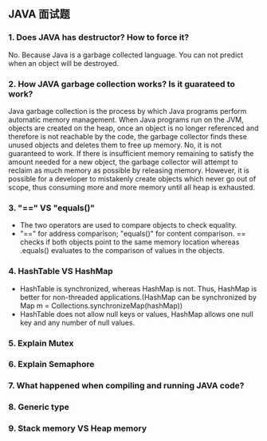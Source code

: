 ## JAVA 面试题

### 1. Does JAVA has destructor? How to force it?
No. Because Java is a garbage collected language. You can not predict when an object will be destroyed. 

### 2. How JAVA garbage collection works? Is it guarateed to work?
Java garbage collection is the process by which Java programs perform automatic memory management. When Java programs run on the JVM, objects are created on the heap, once an object is no longer referenced and therefore is not reachable by the code, the garbage collector finds these unused objects and deletes them to free up memory.
No, it is not guaranteed to work. If there is insufficient memory remaining to satisfy the amount needed for a new object, the garbage collector will attempt to reclaim as much memory as possible by releasing memory. However, it is possible for a developer to mistakenly create objects which never go out of scope, thus consuming more and more memory until all heap is exhausted.

### 3. "==" VS "equals()"
- The two operators are used to compare objects to check equality.
- "==" for address comparison; "equals()" for content comparison. == checks if both objects point to the same memory location whereas .equals() evaluates to the comparison of values in the objects.

### 4. HashTable VS HashMap
- HashTable is synchronized, whereas HashMap is not. Thus, HashMap is better for non-threaded applications.(HashMap can be synchronized by Map m = Collections.synchronizeMap(hashMap))
- HashTable does not allow null keys or values, HashMap allows one null key and any number of null values.

### 5. Explain Mutex
### 6. Explain Semaphore
### 7. What happened when compiling and running JAVA code?
### 8. Generic type
### 9. Stack memory VS Heap memory
